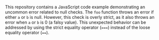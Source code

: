 This repository contains a JavaScript code example demonstrating an uncommon error related to null checks. The `foo` function throws an error if either `a` or `b` is null. However, this check is overly strict, as it also throws an error when `a` or `b` is 0 (a falsy value). This unexpected behavior can be addressed by using the strict equality operator (`===`) instead of the loose equality operator (`==`).